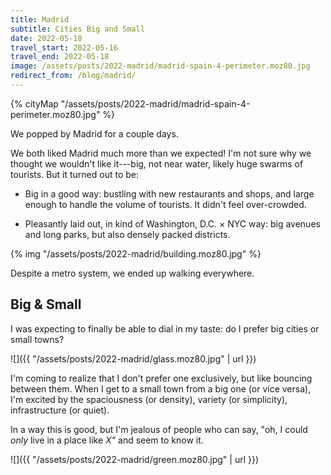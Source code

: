 ```yaml
---
title: Madrid
subtitle: Cities Big and Small
date: 2022-05-18
travel_start: 2022-05-16
travel_end: 2022-05-18
image: /assets/posts/2022-madrid/madrid-spain-4-perimeter.moz80.jpg
redirect_from: /blog/madrid/
---
```


{% cityMap "/assets/posts/2022-madrid/madrid-spain-4-perimeter.moz80.jpg" %}

We popped by Madrid for a couple days.

We both liked Madrid much more than we expected! I'm not sure why we thought we wouldn't like it---big, not near water, likely huge swarms of tourists. But it turned out to be:

- Big in a good way: bustling with new restaurants and shops, and large enough to handle the volume of tourists. It didn't feel over-crowded.

- Pleasantly laid out, in kind of Washington, D.C. × NYC way: big avenues and long parks, but also densely packed districts.

{% img "/assets/posts/2022-madrid/building.moz80.jpg" %}


Despite a metro system, we ended up walking everywhere.

## Big & Small

I was expecting to finally be able to dial in my taste: do I prefer big cities or small towns?

![]({{ "/assets/posts/2022-madrid/glass.moz80.jpg" | url }})

I'm coming to realize that I don't prefer one exclusively, but like bouncing between them. When I get to a small town from a big one (or vice versa), I'm excited by the spaciousness (or density), variety (or simplicity), infrastructure (or quiet).

In a way this is good, but I'm jealous of people who can say, "oh, I could _only_ live in a place like _X"_ and seem to know it.

![]({{ "/assets/posts/2022-madrid/green.moz80.jpg" | url }})
